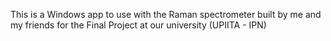 This is a Windows app to use with the Raman spectrometer built by me and my friends for the Final Project at our university (UPIITA - IPN)
